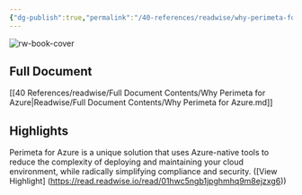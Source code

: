 ```yaml
---
{"dg-publish":true,"permalink":"/40-references/readwise/why-perimeta-for-azure/","tags":["rw/articles"]}
---
```


![rw-book-cover](http://static1.squarespace.com/static/63eaf396b7a84d23298711fa/t/6499327458d19e7c601bacbf/1687761524462/Social-share_oobe-logo.jpg?format=1500w)

## Full Document
[[40 References/readwise/Full Document Contents/Why Perimeta for Azure\|Readwise/Full Document Contents/Why Perimeta for Azure.md]]

## Highlights
Perimeta for Azure is a unique solution that uses Azure-native tools to reduce the complexity of deploying and maintaining your cloud environment, while radically simplifying compliance and security. ([View Highlight] (https://read.readwise.io/read/01hwc5ngb1jpghmhq9m8ejzxg6))


